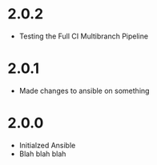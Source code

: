 # 2.0.2 
- Testing the Full CI Multibranch Pipeline 
# 2.0.1 
- Made changes to ansible on something 
# 2.0.0 
- Initialzed Ansible 
- Blah blah blah
